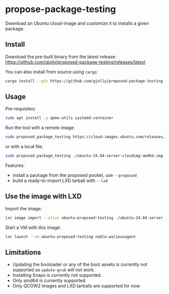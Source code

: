 # propose-package-testing

Download an Ubuntu cloud-image and customize it to installs a given package.

## Install

Download the pre-built binary from the latest release: https://github.com/gjolly/proposed-package-testing/releases/latest

You can also install from source using `cargo`:

```bash
cargo install --git https://github.com/gjolly/proposed-package-testing
```

## Usage

Pre-requisites:

```bash
sudo apt install -y qemu-utils systemd-container
```

Run the tool with a remote image:

```bash
sudo proposed_package_testing https://cloud-images.ubuntu.com/releases/noble/release/ubuntu-24.04-server-cloudimg-amd64.img walinuxagent
```

or with a local file:

```bash
sudo proposed_package_testing ./ubuntu-24.04-server-cloudimg-amd64.img walinuxagent
```

Features:
 * install a package from the proposed pocket, use `--proposed`
 * build a ready-to-import LXD tarball with `--lxd`

## Use the image with LXD

Import the image:

```bash
lxc image import --alias ubuntu-proposed-testing ./ubuntu-24.04-server-cloudimg-amd64_walinuxagent_proposed.tar.gz
```

Start a VM with this image:

```bash
lxc launch --vm ubuntu-proposed-testing noble-walinuxagent
```

## Limitations

 * Updating the booloader or any of the boot assets is currently not supported as `update-grub` will not work.
 * Installing Snaps is currently not supported.
 * Only amd64 is currently supported.
 * Only QCOW2 images and LXD tarballs are supported for now.
